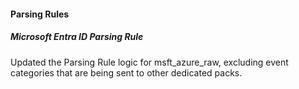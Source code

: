 
#### Parsing Rules

##### Microsoft Entra ID Parsing Rule

Updated the Parsing Rule logic for msft_azure_raw, excluding event categories that are being sent to other dedicated packs.
